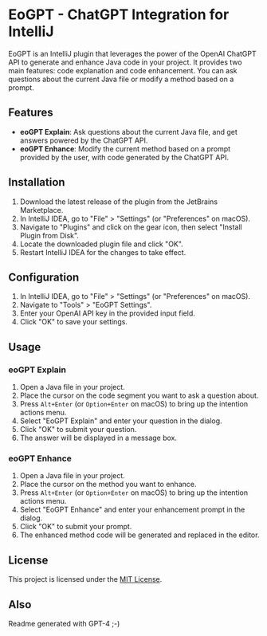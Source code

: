 # EoGPT - ChatGPT Integration for IntelliJ

EoGPT is an IntelliJ plugin that leverages the power of the OpenAI ChatGPT API to generate and enhance Java code in your project. It provides two main features: code explanation and code enhancement. You can ask questions about the current Java file or modify a method based on a prompt.

## Features

- **eoGPT Explain**: Ask questions about the current Java file, and get answers powered by the ChatGPT API.
- **eoGPT Enhance**: Modify the current method based on a prompt provided by the user, with code generated by the ChatGPT API.

## Installation

1. Download the latest release of the plugin from the JetBrains Marketplace.
2. In IntelliJ IDEA, go to "File" > "Settings" (or "Preferences" on macOS).
3. Navigate to "Plugins" and click on the gear icon, then select "Install Plugin from Disk".
4. Locate the downloaded plugin file and click "OK".
5. Restart IntelliJ IDEA for the changes to take effect.

## Configuration

1. In IntelliJ IDEA, go to "File" > "Settings" (or "Preferences" on macOS).
2. Navigate to "Tools" > "EoGPT Settings".
3. Enter your OpenAI API key in the provided input field.
4. Click "OK" to save your settings.

## Usage

### eoGPT Explain

1. Open a Java file in your project.
2. Place the cursor on the code segment you want to ask a question about.
3. Press `Alt+Enter` (or `Option+Enter` on macOS) to bring up the intention actions menu.
4. Select "EoGPT Explain" and enter your question in the dialog.
5. Click "OK" to submit your question.
6. The answer will be displayed in a message box.

### eoGPT Enhance

1. Open a Java file in your project.
2. Place the cursor on the method you want to enhance.
3. Press `Alt+Enter` (or `Option+Enter` on macOS) to bring up the intention actions menu.
4. Select "EoGPT Enhance" and enter your enhancement prompt in the dialog.
5. Click "OK" to submit your prompt.
6. The enhanced method code will be generated and replaced in the editor.

## License

This project is licensed under the [MIT License](LICENSE).

## Also

Readme generated with GPT-4 ;-)